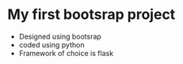 # My first bootsrap project
- Designed using bootsrap
- coded using python 
- Framework of choice is flask
